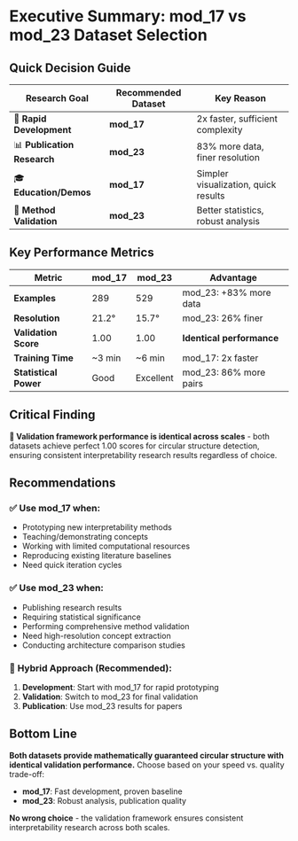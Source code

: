 # Executive Summary: mod_17 vs mod_23 Dataset Selection

## Quick Decision Guide

| **Research Goal** | **Recommended Dataset** | **Key Reason** |
|-------------------|-------------------------|----------------|
| 🚀 **Rapid Development** | **mod_17** | 2x faster, sufficient complexity |
| 📊 **Publication Research** | **mod_23** | 83% more data, finer resolution |
| 🎓 **Education/Demos** | **mod_17** | Simpler visualization, quick results |
| 🔬 **Method Validation** | **mod_23** | Better statistics, robust analysis |

## Key Performance Metrics

| Metric | mod_17 | mod_23 | Advantage |
|--------|--------|--------|-----------|
| **Examples** | 289 | 529 | mod_23: +83% more data |
| **Resolution** | 21.2° | 15.7° | mod_23: 26% finer |
| **Validation Score** | 1.00 | 1.00 | **Identical performance** |
| **Training Time** | ~3 min | ~6 min | mod_17: 2x faster |
| **Statistical Power** | Good | Excellent | mod_23: 86% more pairs |

## Critical Finding

**🎯 Validation framework performance is identical across scales** - both datasets achieve perfect 1.00 scores for circular structure detection, ensuring consistent interpretability research results regardless of choice.

## Recommendations

### ✅ **Use mod_17 when:**
- Prototyping new interpretability methods
- Teaching/demonstrating concepts
- Working with limited computational resources
- Reproducing existing literature baselines
- Need quick iteration cycles

### ✅ **Use mod_23 when:**
- Publishing research results
- Requiring statistical significance
- Performing comprehensive method validation
- Need high-resolution concept extraction
- Conducting architecture comparison studies

### 🔄 **Hybrid Approach (Recommended):**
1. **Development**: Start with mod_17 for rapid prototyping
2. **Validation**: Switch to mod_23 for final validation
3. **Publication**: Use mod_23 results for papers

## Bottom Line

**Both datasets provide mathematically guaranteed circular structure with identical validation performance.** Choose based on your speed vs. quality trade-off:

- **mod_17**: Fast development, proven baseline
- **mod_23**: Robust analysis, publication quality

**No wrong choice** - the validation framework ensures consistent interpretability research across both scales.

